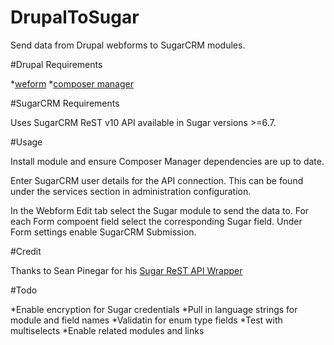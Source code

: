 # DrupalToSugar

Send data from Drupal webforms to SugarCRM modules.

#Drupal Requirements

*[weform](https://www.drupal.org/project/webform)
*[composer manager](https://www.drupal.org/project/composer_manager)

#SugarCRM Requirements

Uses SugarCRM ReST v10 API available in Sugar versions >=6.7.

#Usage

Install module and ensure Composer Manager dependencies are up to date.

Enter SugarCRM user details for the API connection.  This can be found under the services section in administration configuration.

In the Webform Edit tab select the Sugar module to send the data to.  For each Form compoent field select the corresponding Sugar field.  Under Form settings enable SugarCRM Submission.

#Credit

Thanks to Sean Pinegar for his [Sugar ReST API Wrapper](https://github.com/spinegar/sugarcrm7-api-wrapper-class)

#Todo

*Enable encryption for Sugar credentials
*Pull in language strings for module and field names
*Validatin for enum type fields
*Test with multiselects
*Enable related modules and links
